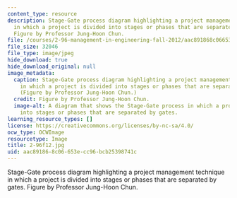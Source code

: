 ```yaml
---
content_type: resource
description: Stage-Gate process diagram highlighting a project management technique
  in which a project is divided into stages or phases that are separated by gates.
  Figure by Professor Jung-Hoon Chun.
file: /courses/2-96-management-in-engineering-fall-2012/aac891868c06653ecc96bcb25398741c_2-96f12.jpg
file_size: 32046
file_type: image/jpeg
hide_download: true
hide_download_original: null
image_metadata:
  caption: Stage-Gate process diagram highlighting a project management technique
    in which a project is divided into stages or phases that are separated by gates.
    (Figure by Professor Jung-Hoon Chun.)
  credit: Figure by Professor Jung-Hoon Chun.
  image-alt: A diagram that shows the Stage-Gate process in which a project is divided
    into stages or phases that are separated by gates.
learning_resource_types: []
license: https://creativecommons.org/licenses/by-nc-sa/4.0/
ocw_type: OCWImage
resourcetype: Image
title: 2-96f12.jpg
uid: aac89186-8c06-653e-cc96-bcb25398741c
---
```

Stage-Gate process diagram highlighting a project management technique in which a project is divided into stages or phases that are separated by gates. Figure by Professor Jung-Hoon Chun.